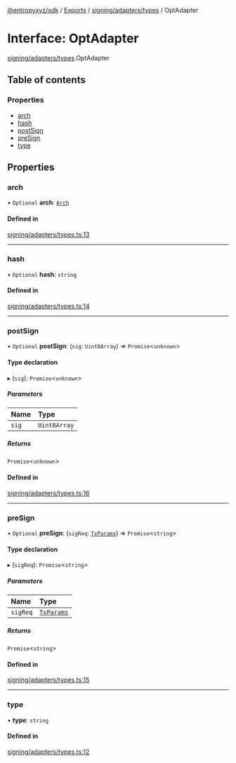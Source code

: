 [@entropyxyz/sdk](../README.md) / [Exports](../modules.md) / [signing/adapters/types](../modules/signing_adapters_types.md) / OptAdapter

# Interface: OptAdapter

[signing/adapters/types](../modules/signing_adapters_types.md).OptAdapter

## Table of contents

### Properties

- [arch](signing_adapters_types.OptAdapter.md#arch)
- [hash](signing_adapters_types.OptAdapter.md#hash)
- [postSign](signing_adapters_types.OptAdapter.md#postsign)
- [preSign](signing_adapters_types.OptAdapter.md#presign)
- [type](signing_adapters_types.OptAdapter.md#type)

## Properties

### arch

• `Optional` **arch**: [`Arch`](../enums/types.Arch.md)

#### Defined in

[signing/adapters/types.ts:13](https://github.com/entropyxyz/sdk/blob/1c426d7/src/signing/adapters/types.ts#L13)

___

### hash

• `Optional` **hash**: `string`

#### Defined in

[signing/adapters/types.ts:14](https://github.com/entropyxyz/sdk/blob/1c426d7/src/signing/adapters/types.ts#L14)

___

### postSign

• `Optional` **postSign**: (`sig`: `Uint8Array`) => `Promise`\<`unknown`\>

#### Type declaration

▸ (`sig`): `Promise`\<`unknown`\>

##### Parameters

| Name | Type |
| :------ | :------ |
| `sig` | `Uint8Array` |

##### Returns

`Promise`\<`unknown`\>

#### Defined in

[signing/adapters/types.ts:16](https://github.com/entropyxyz/sdk/blob/1c426d7/src/signing/adapters/types.ts#L16)

___

### preSign

• `Optional` **preSign**: (`sigReq`: [`TxParams`](signing.TxParams.md)) => `Promise`\<`string`\>

#### Type declaration

▸ (`sigReq`): `Promise`\<`string`\>

##### Parameters

| Name | Type |
| :------ | :------ |
| `sigReq` | [`TxParams`](signing.TxParams.md) |

##### Returns

`Promise`\<`string`\>

#### Defined in

[signing/adapters/types.ts:15](https://github.com/entropyxyz/sdk/blob/1c426d7/src/signing/adapters/types.ts#L15)

___

### type

• **type**: `string`

#### Defined in

[signing/adapters/types.ts:12](https://github.com/entropyxyz/sdk/blob/1c426d7/src/signing/adapters/types.ts#L12)
